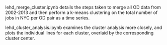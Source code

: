 lehd_merge_cluster.ipynb details the steps taken to merge all OD data from 2002-2013 and then perform a k-means clustering on the total number of jobs in NYC per OD pair as a time series.

lehd_cluster_analysis.ipynb examines the cluster analysis more closely, and plots the individual lines for each cluster, overlaid by the corresponding cluster center.
